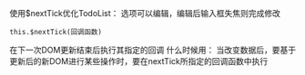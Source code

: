 使用$nextTick优化TodoList：
    选项可以编辑，编辑后输入框失焦则完成修改

```this.$nextTick(回调函数)```

在下一次DOM更新结束后执行其指定的回调
什么时候用：
    当改变数据后，要基于更新后的新DOM进行某些操作时，要在nextTick所指定的回调函数中执行
